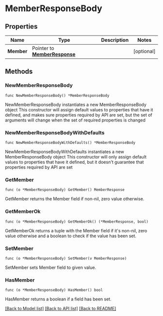 # MemberResponseBody

## Properties

Name | Type | Description | Notes
------------ | ------------- | ------------- | -------------
**Member** | Pointer to [**MemberResponse**](MemberResponse.md) |  | [optional] 

## Methods

### NewMemberResponseBody

`func NewMemberResponseBody() *MemberResponseBody`

NewMemberResponseBody instantiates a new MemberResponseBody object
This constructor will assign default values to properties that have it defined,
and makes sure properties required by API are set, but the set of arguments
will change when the set of required properties is changed

### NewMemberResponseBodyWithDefaults

`func NewMemberResponseBodyWithDefaults() *MemberResponseBody`

NewMemberResponseBodyWithDefaults instantiates a new MemberResponseBody object
This constructor will only assign default values to properties that have it defined,
but it doesn't guarantee that properties required by API are set

### GetMember

`func (o *MemberResponseBody) GetMember() MemberResponse`

GetMember returns the Member field if non-nil, zero value otherwise.

### GetMemberOk

`func (o *MemberResponseBody) GetMemberOk() (*MemberResponse, bool)`

GetMemberOk returns a tuple with the Member field if it's non-nil, zero value otherwise
and a boolean to check if the value has been set.

### SetMember

`func (o *MemberResponseBody) SetMember(v MemberResponse)`

SetMember sets Member field to given value.

### HasMember

`func (o *MemberResponseBody) HasMember() bool`

HasMember returns a boolean if a field has been set.


[[Back to Model list]](../README.md#documentation-for-models) [[Back to API list]](../README.md#documentation-for-api-endpoints) [[Back to README]](../README.md)


